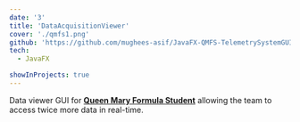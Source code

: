 ```yaml
---
date: '3'
title: 'DataAcquisitionViewer'
cover: './qmfs1.png'
github: 'https://github.com/mughees-asif/JavaFX-QMFS-TelemetrySystemGUI'
tech:
  - JavaFX

showInProjects: true
---
```


Data viewer GUI for <a target="_blank" href="https://www.qmformulastudent.co.uk/"><b>Queen Mary Formula Student</b></a> allowing the team to access twice more data in real-time.

